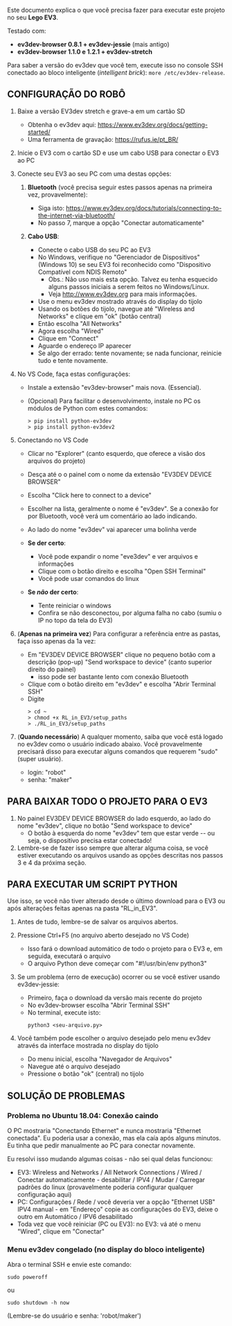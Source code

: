 
Este documento explica o que você precisa fazer para executar este projeto no seu **Lego EV3**.

Testado com:
- **ev3dev-browser 0.8.1 + ev3dev-jessie** (mais antigo)
- **ev3dev-browser 1.1.0 e 1.2.1 + ev3dev-stretch**

Para saber a versão do ev3dev que você tem, execute isso no console SSH conectado
ao bloco inteligente (*intelligent brick*): `more /etc/ev3dev-release`.


## CONFIGURAÇÃO DO ROBÔ

1. Baixe a versão EV3dev stretch e grave-a em um cartão SD
   - Obtenha o ev3dev aqui: https://www.ev3dev.org/docs/getting-started/ 
   - Uma ferramenta de gravação: https://rufus.ie/pt_BR/

1. Inicie o EV3 com o cartão SD e use um cabo USB para conectar o EV3 ao PC

1. Conecte seu EV3 ao seu PC com uma destas opções:

   1. **Bluetooth** (você precisa seguir estes passos apenas na primeira vez, provavelmente):
      - Siga isto: https://www.ev3dev.org/docs/tutorials/connecting-to-the-internet-via-bluetooth/
      - No passo 7, marque a opção "Conectar automaticamente"

   2. **Cabo USB**:
      - Conecte o cabo USB do seu PC ao EV3
      - No Windows, verifique no "Gerenciador de Dispositivos" (Windows 10) se seu EV3 foi reconhecido como "Dispositivo Compatível com NDIS Remoto"
         - Obs.: Não uso mais esta opção. Talvez eu tenha esquecido alguns passos iniciais a serem feitos no Windows/Linux.
         - Veja http://www.ev3dev.org para mais informações.
      - Use o menu ev3dev mostrado através do display do tijolo
      - Usando os botões do tijolo, navegue até "Wireless and Networks" e clique em "ok" (botão central)
      - Então escolha "All Networks"
      - Agora escolha "Wired"
      - Clique em "Connect"
      - Aguarde o endereço IP aparecer
      - Se algo der errado: tente novamente; se nada funcionar, reinicie tudo e tente novamente.

1. No VS Code, faça estas configurações:

   - Instale a extensão "ev3dev-browser" mais nova. (Essencial).
   - (Opcional) Para facilitar o desenvolvimento, instale no PC os módulos de Python com estes comandos:

      ```
      > pip install python-ev3dev
      > pip install python-ev3dev2
      ```

1. Conectando no VS Code 
   - Clicar no "Explorer" (canto esquerdo, que oferece a visão dos arquivos do projeto)
   - Desça até o o painel com o nome da extensão "EV3DEV DEVICE BROWSER"
   - Escolha "Click here to connect to a device"
   - Escolher na lista, geralmente o nome é "ev3dev". Se a conexão for por Bluetooth, você verá um comentário ao lado indicando.
   - Ao lado do nome "ev3dev" vai aparecer uma bolinha verde

   - **Se der certo**:
      - Você pode expandir o nome "eve3dev" e ver arquivos e informações
      - Clique com o botão direito e escolha "Open SSH Terminal"
      - Você pode usar comandos do linux

   - **Se *não* der certo**:
      - Tente reiniciar o windows
      - Confira se não desconectou, por alguma falha no cabo (sumiu o IP no topo da tela do EV3)

1. (**Apenas na primeira vez**) Para configurar a referência entre as pastas, faça isso apenas da 1a vez:
   - Em "EV3DEV DEVICE BROWSER" clique no pequeno botão com a descrição (pop-up) "Send workspace to device" (canto superior direito do painel)
     - isso pode ser bastante lento com conexão Bluetooth
   - Clique com o botão direito em "ev3dev" e escolha "Abrir Terminal SSH"
   - Digite
      ```
      > cd ~
      > chmod +x RL_in_EV3/setup_paths 
      > ./RL_in_EV3/setup_paths 
      ```

1. (**Quando necessário**) A qualquer momento, saiba que você está logado no ev3dev como o usuário indicado abaixo. Você provavelmente precisará
   disso para executar alguns comandos que requerem "sudo" (super usuário).
   - login: "robot"
   - senha: "maker"


## PARA BAIXAR TODO O PROJETO PARA O EV3

1. No painel EV3DEV DEVICE BROWSER do lado esquerdo, ao lado do nome "ev3dev", clique no botão "Send workspace to device"
   - O botão à esquerda do nome "ev3dev" tem que estar verde -- ou seja, o dispositivo precisa estar conectado!
1. Lembre-se de fazer isso sempre que alterar alguma coisa, se você estiver executando os arquivos usando as opções descritas nos passos 3 e 4 da próxima seção.


## PARA EXECUTAR UM SCRIPT PYTHON

Use isso, se você não tiver alterado desde o último download para o EV3 ou
após alterações feitas apenas na pasta "RL_in_EV3".

1. Antes de tudo, lembre-se de salvar os arquivos abertos.

1. Pressione Ctrl+F5 (no arquivo aberto desejado no VS Code)
   - Isso fará o download automático de todo o projeto para o EV3 e, em seguida, executará o arquivo
   - O arquivo Python deve começar com "#!/usr/bin/env python3"

1. Se um problema (erro de execução) ocorrer ou se você estiver usando ev3dev-jessie:
   - Primeiro, faça o download da versão mais recente do projeto
   - No ev3dev-browser escolha "Abrir Terminal SSH"
   - No terminal, execute isto:
      ```
      python3 <seu-arquivo.py>
      ```
1. Você também pode escolher o arquivo desejado pelo menu ev3dev através da interface mostrada no display do tijolo
   - Do menu inicial, escolha "Navegador de Arquivos"
   - Navegue até o arquivo desejado
   - Pressione o botão "ok" (central) no tijolo


## SOLUÇÃO DE PROBLEMAS

### Problema no Ubuntu 18.04: Conexão caindo

O PC mostraria "Conectando Ethernet" e nunca mostraria "Ethernet conectada". Eu poderia usar a conexão, mas ela caía após alguns minutos. Eu tinha que pedir manualmente ao PC para conectar novamente.

Eu resolvi isso mudando algumas coisas - não sei qual delas funcionou:
   - EV3: Wireless and Networks / All Network Connections / Wired / 
        Conectar automaticamente - desabilitar / IPV4 / Mudar / Carregar padrões do linux (provavelmente poderia configurar qualquer configuração aqui)
   - PC: Configurações / Rede / você deveria ver a opção "Ethernet USB"
        IPV4 manual - em "Endereço" copie as configurações do EV3, deixe o outro em Automático /
        IPV6 desabilitado
   - Toda vez que você reiniciar (PC ou EV3): no EV3: vá até o menu "Wired", clique em "Conectar"


### Menu ev3dev congelado (no display do bloco inteligente)

Abra o terminal SSH e envie este comando:
   ```
   sudo poweroff
   ```
ou
   ```
   sudo shutdown -h now
   ```
(Lembre-se do usuário e senha: 'robot/maker')
